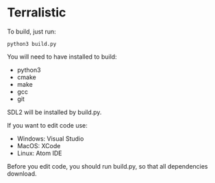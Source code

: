 # Terralistic

To build, just run:
```
python3 build.py
```
You will need to have installed to build:
- python3
- cmake
- make
- gcc
- git

SDL2 will be installed by build.py.

If you want to edit code use:
- Windows: Visual Studio
- MacOS: XCode
- Linux: Atom IDE

Before you edit code, you should run build.py, so that all dependencies download.
